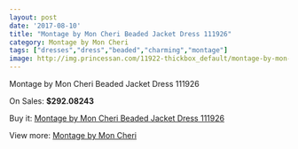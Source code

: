 ```yaml
---
layout: post
date: '2017-08-10'
title: "Montage by Mon Cheri Beaded Jacket Dress 111926"
category: Montage by Mon Cheri
tags: ["dresses","dress","beaded","charming","montage"]
image: http://img.princessan.com/11922-thickbox_default/montage-by-mon-cheri-beaded-jacket-dress-111926.jpg
---
```

Montage by Mon Cheri Beaded Jacket Dress 111926

On Sales: **$292.08243**
<a href="https://www.princessan.com/en/montage-by-mon-cheri/5580-montage-by-mon-cheri-beaded-jacket-dress-111926.html"><amp-img layout="responsive" width="600" height="600" src="//img.princessan.com/11922-thickbox_default/montage-by-mon-cheri-beaded-jacket-dress-111926.jpg" alt="Montage by Mon Cheri Beaded Jacket Dress 111926 0" /></a>
<a href="https://www.princessan.com/en/montage-by-mon-cheri/5580-montage-by-mon-cheri-beaded-jacket-dress-111926.html"><amp-img layout="responsive" width="600" height="600" src="//img.princessan.com/11923-thickbox_default/montage-by-mon-cheri-beaded-jacket-dress-111926.jpg" alt="Montage by Mon Cheri Beaded Jacket Dress 111926 1" /></a>

Buy it: [Montage by Mon Cheri Beaded Jacket Dress 111926](https://www.princessan.com/en/montage-by-mon-cheri/5580-montage-by-mon-cheri-beaded-jacket-dress-111926.html "Montage by Mon Cheri Beaded Jacket Dress 111926")

View more: [Montage by Mon Cheri](https://www.princessan.com/en/45-montage-by-mon-cheri "Montage by Mon Cheri")